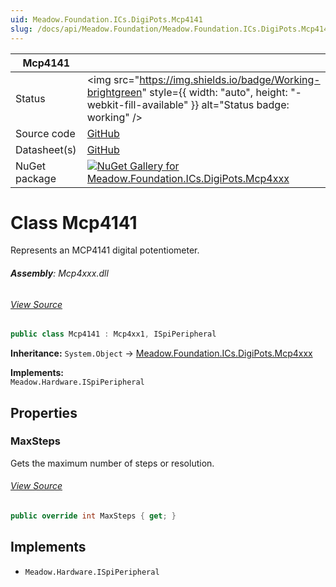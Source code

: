 ```yaml
---
uid: Meadow.Foundation.ICs.DigiPots.Mcp4141
slug: /docs/api/Meadow.Foundation/Meadow.Foundation.ICs.DigiPots.Mcp4141
---
```


| Mcp4141 | |
|--------|--------|
| Status | <img src="https://img.shields.io/badge/Working-brightgreen" style={{ width: "auto", height: "-webkit-fill-available" }} alt="Status badge: working" /> |
| Source code | [GitHub](https://github.com/WildernessLabs/Meadow.Foundation/tree/main/Source/Meadow.Foundation.Peripherals/ICs.DigiPots.Mcp4xxx) |
| Datasheet(s) | [GitHub](https://github.com/WildernessLabs/Meadow.Foundation/tree/main/Source/Meadow.Foundation.Peripherals/ICs.DigiPots.Mcp4xxx/Datasheet) |
| NuGet package | <a href="https://www.nuget.org/packages/Meadow.Foundation.ICs.DigiPots.Mcp4xxx/" target="_blank"><img src="https://img.shields.io/nuget/v/Meadow.Foundation.ICs.DigiPots.Mcp4xxx.svg?label=Meadow.Foundation.ICs.DigiPots.Mcp4xxx" alt="NuGet Gallery for Meadow.Foundation.ICs.DigiPots.Mcp4xxx" /></a> |


# Class Mcp4141
Represents an MCP4141 digital potentiometer.

###### **Assembly**: Mcp4xxx.dll
###### [View Source](https://github.com/WildernessLabs/Meadow.Foundation/blob/main/Source/Meadow.Foundation.Peripherals/ICs.DigiPots.Mcp4xxx/Driver/Drivers/Mcp4141.cs#L9)
```csharp title="Declaration"
public class Mcp4141 : Mcp4xx1, ISpiPeripheral
```
**Inheritance:** `System.Object` -> [Meadow.Foundation.ICs.DigiPots.Mcp4xxx](../Mcp4xx1)

**Implements:**  
`Meadow.Hardware.ISpiPeripheral`

## Properties
### MaxSteps
Gets the maximum number of steps or resolution.
###### [View Source](https://github.com/WildernessLabs/Meadow.Foundation/blob/main/Source/Meadow.Foundation.Peripherals/ICs.DigiPots.Mcp4xxx/Driver/Drivers/Mcp4141.cs#L12)
```csharp title="Declaration"
public override int MaxSteps { get; }
```

## Implements

* `Meadow.Hardware.ISpiPeripheral`

